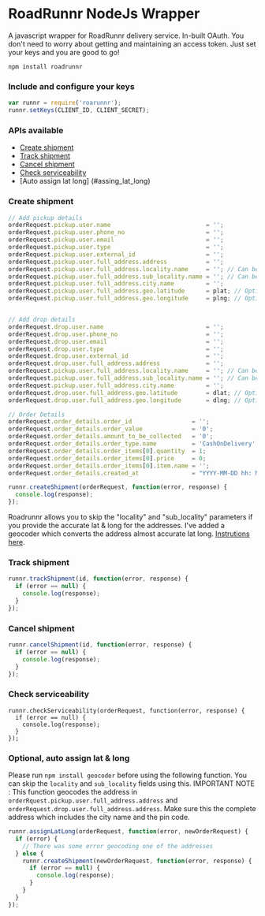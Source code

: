 # RoadRunnr NodeJs Wrapper
A javascript wrapper for RoadRunnr delivery service. In-built OAuth. You don't need to worry about getting and maintaining an access token. Just set your keys and you are good to go!

```
npm install roadrunnr
```

### Include and configure your keys
```javascript
var runnr = require('roarunnr');
runnr.setKeys(CLIENT_ID, CLIENT_SECRET);
```

### APIs available
* [Create shipment](#create_shipment)
* [Track shipment](#track_shipment)
* [Cancel shipment](#cancel_shipment)
* [Check serviceability](#check_serviceability)
* [Auto assign lat long] (#assing_lat_long)

### <a name="create_shipment"></a>Create shipment
```javascript
// Add pickup details
orderRequest.pickup.user.name                           = '';
orderRequest.pickup.user.phone_no                       = '';
orderRequest.pickup.user.email                          = '';
orderRequest.pickup.user.type                           = '';
orderRequest.pickup.user.external_id                    = '';
orderRequest.pickup.user.full_address.address           = '';
orderRequest.pickup.user.full_address.locality.name     = ''; // Can be skipped, see below
orderRequest.pickup.user.full_address.sub_locality.name = ''; // Can be skipped, see below
orderRequest.pickup.user.full_address.city.name         = '';
orderRequest.pickup.user.full_address.geo.latitude      = plat; // Optional
orderRequest.pickup.user.full_address.geo.longitude     = plng; // Optional


// Add drop details
orderRequest.drop.user.name                             = '';
orderRequest.drop.user.phone_no                         = '';
orderRequest.drop.user.email                            = '';
orderRequest.drop.user.type                             = '';
orderRequest.drop.user.external_id                      = '';
orderRequest.drop.user.full_address.address             = '';
orderRequest.pickup.user.full_address.locality.name     = ''; // Can be skipped, see below
orderRequest.pickup.user.full_address.sub_locality.name = ''; // Can be skipped, see below
orderRequest.pickup.user.full_address.city.name         = '';
orderRequest.drop.user.full_address.geo.latitude        = dlat; // Optional
orderRequest.drop.user.full_address.geo.longitude       = dlng; // Optional

// Order Details
orderRequest.order_details.order_id                 = '';
orderRequest.order_details.order_value              = '0';
orderRequest.order_details.amount_to_be_collected   = '0';
orderRequest.order_details.order_type.name          = 'CashOnDelivery';
orderRequest.order_details.order_items[0].quantity  = 1;
orderRequest.order_details.order_items[0].price     = 0;
orderRequest.order_details.order_items[0].item.name = '';
orderRequest.order_details.created_at               = "YYYY-MM-DD hh: MM";

runnr.createShipment(orderRequest, function(error, response) {
  console.log(response);
});
```
Roadrunnr allows you to skip the "locality" and "sub_locality" parameters if you provide the accurate lat & long for the addresses. I've added a geocoder which converts the address almost accurate lat long. [Instrutions here](#assing_lat_long).

### <a name="track_shipment"></a>Track shipment
```javascript
runnr.trackShipment(id, function(error, response) {
  if (error == null) {
    console.log(response);
  }
});
```

### <a name="cancel_shipment"></a>Cancel shipment
```javascript
runnr.cancelShipment(id, function(error, response) {
  if (error == null) {
    console.log(response);
  }
});
```

### <a name="check_serviceability"></a>Check serviceability
```javasript
runnr.checkServiceability(orderRequest, function(error, response) {
  if (error == null) {
    console.log(response);
  }
});
```

### <a name="assing_lat_long"></a>Optional, auto assign lat & long
Please run ```npm install geocoder``` before using the following function. You can skip the ```locality``` and ```sub_locality``` fields using this. 
IMPORTANT NOTE : This function geocodes the address in ```orderRquest.pickup.user.full_address.address``` and ```orderRequest.drop.user.full_address.address```. Make sure this the complete address which includes the city name and the pin code.
```javascript
runnr.assignLatLong(orderRequest, function(error, newOrderRequest) {
  if (error) {
    // There was some error geocoding one of the addresses
  } else {
    runnr.createShipment(newOrderRequest, function(error, response) {
      if (error == null) {
        console.log(response);
      }
    }
  }
});
```
